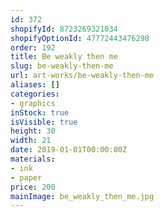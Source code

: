 ```yaml
---
id: 372
shopifyId: 8723269321034
shopifyOptionId: 47772443476298
order: 192
title: Be weakly then me
slug: be-weakly-then-me
url: art-works/be-weakly-then-me
aliases: []
categories:
- graphics
inStock: true
isVisible: true
height: 30
width: 21
date: 2019-01-01T00:00:00Z
materials:
- ink
- paper
price: 200
mainImage: be_weakly_then_me.jpg
---
```

